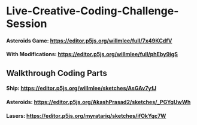 # Live-Creative-Coding-Challenge-Session
#### Asteroids Game: https://editor.p5js.org/willmlee/full/7x49KCdfV <br>
#### With Modifications: https://editor.p5js.org/willmlee/full/phEby9igS

## Walkthrough Coding Parts
#### Ship: https://editor.p5js.org/willmlee/sketches/AsGAv7yfJ

#### Asteroids: https://editor.p5js.org/AkashPrasad2/sketches/_PGYqUwWh

#### Lasers: https://editor.p5js.org/myratariq/sketches/ifOkYqc7W
